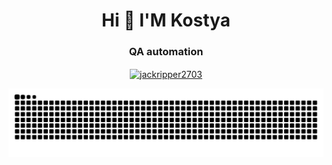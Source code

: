 <h1 align="center">Hi 👋 I'M Kostya</h1>
<h3 align="center">QA automation</h3>


<p align="center">
<a href="https://www.codewars.com/users/jackripper2703" target="blank"><img align="center" src="https://www.codewars.com/users/jackripper2703/badges/large" alt="jackripper2703"/></a>
</p>

![Snake animation](https://github.com/Sad-Jack/Sad-Jack/blob/output/github-contribution-grid-snake.svg)